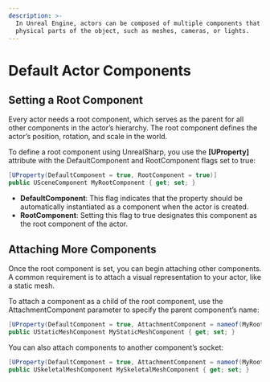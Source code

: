 ```yaml
---
description: >-
  In Unreal Engine, actors can be composed of multiple components that represent
  physical parts of the object, such as meshes, cameras, or lights.
---
```


# Default Actor Components

## Setting a Root Component <a href="#setting-a-root-component" id="setting-a-root-component"></a>

Every actor needs a root component, which serves as the parent for all other components in the actor’s hierarchy. The root component defines the actor’s position, rotation, and scale in the world.

To define a root component using UnrealSharp, you use the **\[UProperty]** attribute with the DefaultComponent and RootComponent flags set to true:

```csharp
[UProperty(DefaultComponent = true, RootComponent = true)]
public USceneComponent MyRootComponent { get; set; }
```

* **DefaultComponent**: This flag indicates that the property should be automatically instantiated as a component when the actor is created.
* **RootComponent**: Setting this flag to true designates this component as the root component of the actor.

## Attaching More Components <a href="#attaching-more-components" id="attaching-more-components"></a>

Once the root component is set, you can begin attaching other components. A common requirement is to attach a visual representation to your actor, like a static mesh.

To attach a component as a child of the root component, use the AttachmentComponent parameter to specify the parent component’s name:

```csharp
[UProperty(DefaultComponent = true, AttachmentComponent = nameof(MyRootComponent))]
public UStaticMeshComponent MyStaticMeshComponent { get; set; }
```

You can also attach components to another component’s socket:

```csharp
[UProperty(DefaultComponent = true, AttachmentComponent = nameof(MyRootComponent), AttachmentSocket = "MySocketName")]
public USkeletalMeshComponent MySkeletalMeshComponent { get; set; }
```
